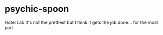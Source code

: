 # psychic-spoon
Hotel Lab 
It's not the prettiest but I think it gets the job done... for the most part
